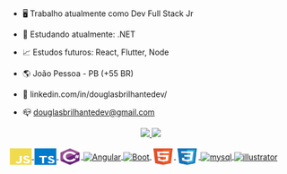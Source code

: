 
- 🖥️ Trabalho atualmente como Dev Full Stack Jr
- 🌱 Estudando atualmente: .NET
- 📈 Estudos futuros: React, Flutter, Node
- 🌎 João Pessoa - PB (+55 BR)



- 📘 linkedin.com/in/douglasbrilhantedev/
- 📪 douglasbrilhantedev@gmail.com

<div align="center">
  <a href="https://github.com/DouglasBrilhante">
  <img height="180em" src="https://github-readme-stats.vercel.app/api?username=DouglasBrilhante&show_icons=true&theme=dark&include_all_commits=true&count_private=true"/>
  <img height="180em" src="https://github-readme-stats.vercel.app/api/top-langs/?username=DouglasBrilhante&layout=compact&langs_count=7&theme=dark"/>
</div>
  
  
<div style="display: inline_block"><br>
   <img align="center" alt="Js" height="30" width="40" src="https://raw.githubusercontent.com/devicons/devicon/master/icons/javascript/javascript-plain.svg">
   <img align="center" alt="Ts" height="30" width="40" src="https://raw.githubusercontent.com/devicons/devicon/master/icons/typescript/typescript-plain.svg">
   <img align="center" alt="Csharp" height="30" width="40" src="https://raw.githubusercontent.com/devicons/devicon/master/icons/csharp/csharp-original.svg">
   <img align="center" alt="Angular" height="30" width="40" src="https://cdn.jsdelivr.net/gh/devicons/devicon/icons/angularjs/angularjs-original.svg">
   <img align="center" alt="Boot" height="30" width="40" 
src="https://cdn.jsdelivr.net/gh/devicons/devicon/icons/bootstrap/bootstrap-plain-wordmark.svg">
    <img align="center" alt="HTML" height="30" width="40" src="https://raw.githubusercontent.com/devicons/devicon/master/icons/html5/html5-original.svg">
    <img align="center" alt="CSS" height="30" width="40" src="https://raw.githubusercontent.com/devicons/devicon/master/icons/css3/css3-original.svg">
    <img align="center" alt="mysql" height="30" width="40" 
src="https://cdn.jsdelivr.net/gh/devicons/devicon/icons/mysql/mysql-original.svg">
     <img align="center" alt="illustrator" height="30" width="40" 
src="https://cdn.jsdelivr.net/gh/devicons/devicon/icons/illustrator/illustrator-plain.svg">
</div>
